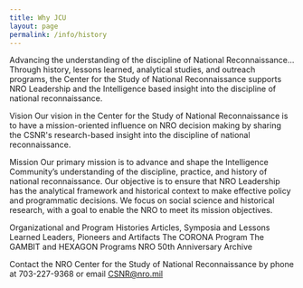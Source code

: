 ```yaml
---
title: Why JCU
layout: page
permalink: /info/history
---
```


Advancing the understanding of the discipline of National Reconnaissance...
Through history, lessons learned, analytical studies, and outreach programs, the Center for the Study of National Reconnaissance supports NRO Leadership and the Intelligence based insight into the discipline of national reconnaissance.

Vision
Our vision in the Center for the Study of National Reconnaissance is to have a mission-oriented influence on NRO decision making by sharing the CSNR's research-based insight into the discipline of national reconnaissance.

Mission
Our primary mission is to advance and shape the Intelligence Community’s understanding of the discipline, practice, and history of national reconnaissance. Our objective is to ensure that NRO Leadership has the analytical framework and historical context to make effective policy and programmatic decisions. We focus on social science and historical research, with a goal to enable the NRO to meet its mission objectives.

Organizational and Program Histories
Articles, Symposia and Lessons Learned
Leaders, Pioneers and Artifacts
The CORONA Program
The GAMBIT and HEXAGON Programs
NRO 50th Anniversary Archive



Contact the NRO Center for the Study of National Reconnaissance by phone at 703-227-9368 or email CSNR@nro.mil